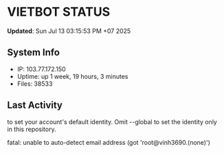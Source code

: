 # VIETBOT STATUS
**Updated**: Sun Jul 13 03:15:53 PM +07 2025

## System Info
- IP: 103.77.172.150
- Uptime: up 1 week, 19 hours, 3 minutes
- Files: 38533

## Last Activity

to set your account's default identity.
Omit --global to set the identity only in this repository.

fatal: unable to auto-detect email address (got 'root@vinh3690.(none)')
